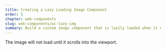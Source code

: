 ```yaml
---
title: Creating a Lazy Loading Image Component
order: 5
chapter: web-components
slug: web-components/wc-lazy-img
summary: Build a custom image component that is lazily loaded when it enters the viewport.
---
```


The image will not load until it scrolls into the viewport.
